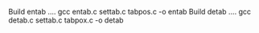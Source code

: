 Build entab .... gcc entab.c settab.c tabpos.c -o entab
Build detab .... gcc detab.c settab.c tabpox.c -o detab

